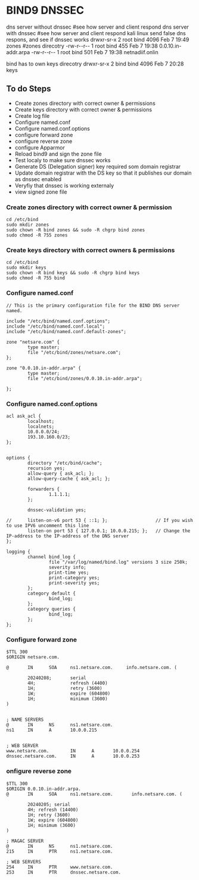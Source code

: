 # BIND9 DNSSEC

dns server without dnssec  #see how server and client respond
dns server with dnssec      #see how server and client respond
kali linux send false dns respons, and see if dnssec works
drwxr-sr-x 2 root bind 4096 Feb  7 19:49 zones  #zones direcotry
-rw-r--r-- 1 root bind 455 Feb  7 19:38 0.0.10.in-addr.arpa
-rw-r--r-- 1 root bind 501 Feb  7 19:38 netnadiif.onlin

bind has to own keys direcotry
drwxr-sr-x 2 bind bind 4096 Feb  7 20:28 keys

## To do Steps
- Create zones directory with correct owner & permissions
- Create keys directory with correct owner & permissions
- Create log file
- Configure named.conf
- Configure named.conf.options
- configure forward zone
- configure reverse zone
- configure Apparmor
- Reload bind9 and sign the zone file
- Test localy to make sure dnssec works
- Generate DS (Delegation signer) key required som domain registrar
- Update domain registrar with the DS key so that it publishes our domain as dnssec enabled
- Veryfiy that dnssec is working externaly
- view signed zone file



### Create zones directory with correct owner & permission
```linux
cd /etc/bind
sudo mkdir zones
sudo chown -R bind zones && sudo -R chgrp bind zones
sudo chmod -R 755 zones
```



### Create keys directory with correct owners & permissions
```linux
cd /etc/bind
sudo mkdir keys
sudo chown -R bind keys && sudo -R chgrp bind keys
sudo chmod -R 755 bind
```



### Configure named.conf
```linux
// This is the primary configuration file for the BIND DNS server named.

include "/etc/bind/named.conf.options";
include "/etc/bind/named.conf.local";
include "/etc/bind/named.conf.default-zones";

zone "netsare.com" {
        type master;
        file "/etc/bind/zones/netsare.com";
};

zone "0.0.10.in-addr.arpa" {
        type master;
        file "/etc/bind/zones/0.0.10.in-addr.arpa";

};
```



### Configure named.conf.options
```linux
acl ask_acl {
        localhost;
        localnets;
        10.0.0.0/24;
        193.10.160.0/23;
};


options {
        directory "/etc/bind/cache";
        recursion yes;
        allow-query { ask_acl; };
        allow-query-cache { ask_acl; };

        forwarders {
                1.1.1.1;
        };

        dnssec-validation yes;

//      listen-on-v6 port 53 { ::1; };                  // If you wish to use IPV6 uncomment this line
        listen-on port 53 { 127.0.0.1; 10.0.0.215; };   // Change the IP-address to the IP-address of the DNS server
};

logging {
        channel bind_log {
                file "/var/log/named/bind.log" versions 3 size 250k;
                severity info;
                print-time yes;
                print-category yes;
                print-severity yes;
        };
        category default {
                bind_log;
        };
        category queries {
                bind_log;
        };
};
```



### Configure forward zone
```linux
$TTL 300
$ORIGIN netsare.com.

@       IN      SOA     ns1.netsare.com.     info.netsare.com. (

        20240208;       serial
        4H;             refresh (4400)
        1H;             retry (3600)
        1W;             expire (604800)
        1H;             minimum (3600)
)


; NAME SERVERS
@       IN      NS      ns1.netsare.com.
ns1     IN      A       10.0.0.215


; WEB SERVER
www.netsare.com.		IN      A       10.0.0.254
dnssec.netsare.com.		IN		A		10.0.0.253
```


### onfigure reverse zone
```linux
$TTL 300
$ORIGIN 0.0.10.in-addr.arpa.
@       IN      SOA     ns1.netsare.com.       info.netsare.com. (

        20240205; serial
        4H; refresh (14400)
        1H; retry (3600)
        1W; expire (604800)
        1H; minimum (3600)
)

; MAGAC SERVER
@       IN      NS      ns1.netsare.com.
215     IN      PTR     ns1.netsare.com.

; WEB SERVERS
254     IN      PTR     www.netsare.com.
253		IN		PTR		dnssec.netsare.com.		
```



```
